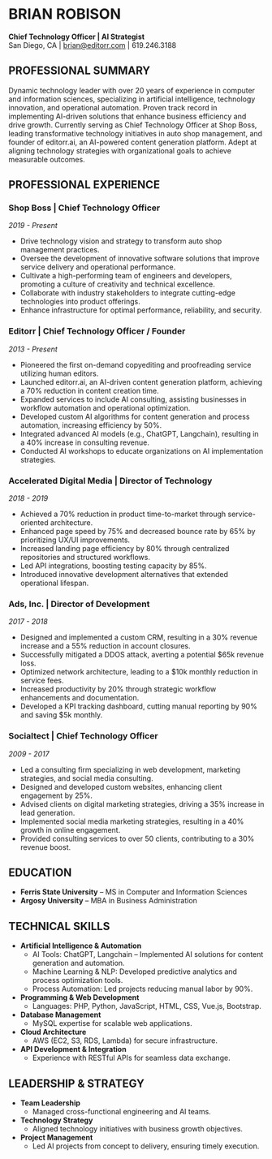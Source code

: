 # BRIAN ROBISON

**Chief Technology Officer | AI Strategist**  
San Diego, CA | brian@editorr.com | 619.246.3188

## PROFESSIONAL SUMMARY

Dynamic technology leader with over 20 years of experience in computer and information sciences, specializing in artificial intelligence, technology innovation, and operational automation. Proven track record in implementing AI-driven solutions that enhance business efficiency and drive growth. Currently serving as Chief Technology Officer at Shop Boss, leading transformative technology initiatives in auto shop management, and founder of editorr.ai, an AI-powered content generation platform. Adept at aligning technology strategies with organizational goals to achieve measurable outcomes.

## PROFESSIONAL EXPERIENCE

### Shop Boss | Chief Technology Officer  
*2019 - Present*  
- Drive technology vision and strategy to transform auto shop management practices.  
- Oversee the development of innovative software solutions that improve service delivery and operational performance.  
- Cultivate a high-performing team of engineers and developers, promoting a culture of creativity and technical excellence.  
- Collaborate with industry stakeholders to integrate cutting-edge technologies into product offerings.  
- Enhance infrastructure for optimal performance, reliability, and security.

### Editorr | Chief Technology Officer / Founder  
*2013 - Present*  
- Pioneered the first on-demand copyediting and proofreading service utilizing human editors.  
- Launched editorr.ai, an AI-driven content generation platform, achieving a 70% reduction in content creation time.  
- Expanded services to include AI consulting, assisting businesses in workflow automation and operational optimization.  
- Developed custom AI algorithms for content generation and process automation, increasing efficiency by 50%.  
- Integrated advanced AI models (e.g., ChatGPT, Langchain), resulting in a 40% increase in consulting revenue.  
- Conducted AI workshops to educate organizations on AI implementation strategies.

### Accelerated Digital Media | Director of Technology  
*2018 - 2019*  
- Achieved a 70% reduction in product time-to-market through service-oriented architecture.  
- Enhanced page speed by 75% and decreased bounce rate by 65% by prioritizing UX/UI improvements.  
- Increased landing page efficiency by 80% through centralized repositories and structured workflows.  
- Led API integrations, boosting testing capacity by 85%.  
- Introduced innovative development alternatives that extended operational lifespan.

### Ads, Inc. | Director of Development  
*2017 - 2018*  
- Designed and implemented a custom CRM, resulting in a 30% revenue increase and a 55% reduction in account closures.  
- Successfully mitigated a DDOS attack, averting a potential $65k revenue loss.  
- Optimized network architecture, leading to a $10k monthly reduction in service fees.  
- Increased productivity by 20% through strategic workflow enhancements and documentation.  
- Developed a KPI tracking dashboard, cutting manual reporting by 90% and saving $5k monthly.

### Socialtect | Chief Technology Officer  
*2009 - 2017*  
- Led a consulting firm specializing in web development, marketing strategies, and social media consulting.  
- Designed and developed custom websites, enhancing client engagement by 25%.  
- Advised clients on digital marketing strategies, driving a 35% increase in lead generation.  
- Implemented social media marketing strategies, resulting in a 40% growth in online engagement.  
- Provided consulting services to over 50 clients, contributing to a 30% revenue boost.

## EDUCATION

- **Ferris State University** – MS in Computer and Information Sciences  
- **Argosy University** – MBA in Business Administration

## TECHNICAL SKILLS

- **Artificial Intelligence & Automation**  
  - AI Tools: ChatGPT, Langchain – Implemented AI solutions for content generation and automation.  
  - Machine Learning & NLP: Developed predictive analytics and process optimization tools.  
  - Process Automation: Led projects reducing manual labor by 90%.  
- **Programming & Web Development**  
  - Languages: PHP, Python, JavaScript, HTML, CSS, Vue.js, Bootstrap.  
- **Database Management**  
  - MySQL expertise for scalable web applications.  
- **Cloud Architecture**  
  - AWS (EC2, S3, RDS, Lambda) for secure infrastructure.  
- **API Development & Integration**  
  - Experience with RESTful APIs for seamless data exchange.

## LEADERSHIP & STRATEGY

- **Team Leadership**  
  - Managed cross-functional engineering and AI teams.  
- **Technology Strategy**  
  - Aligned technology initiatives with business growth objectives.  
- **Project Management**  
  - Led AI projects from concept to delivery, ensuring timely execution.